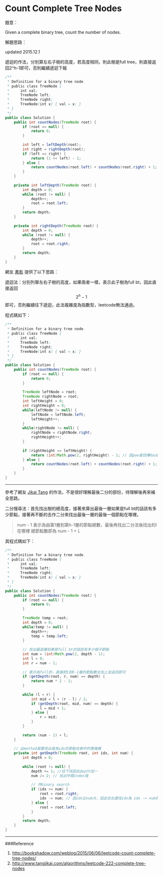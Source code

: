 # Count Complete Tree Nodes

[]()

題意：

Given a complete binary tree, count the number of nodes.


解題思路：


updated 2015.12.1

遞迴的作法，分別算左右子樹的高度，若高度相同，則此樹是full tree，則直接返回2^h-1即可，否則繼續遞迴下報

```java
/**
 * Definition for a binary tree node.
 * public class TreeNode {
 *     int val;
 *     TreeNode left;
 *     TreeNode right;
 *     TreeNode(int x) { val = x; }
 * }
 */
public class Solution {
    public int countNodes(TreeNode root) {
        if (root == null) {
            return 0;
        }
        
        int left = leftDepth(root);
        int right = rightDepth(root);
        if (left == right) {
            return (1 << left) - 1;
        } else {
            return countNodes(root.left) + countNodes(root.right) + 1;
        }
    }
    
    private int leftDepth(TreeNode root) {
        int depth = 0;
        while (root != null) {
            depth++;
            root = root.left;
        }
        return depth;
    }
    
    private int rightDepth(TreeNode root) {
        int depth = 0;
        while (root != null) {
            depth++;
            root = root.right;
        }
        return depth;
    }
}
```

網友 [書影](http://bookshadow.com/weblog/2015/06/06/leetcode-count-complete-tree-nodes/) 提供了以下思路：

遞迴法：分別列舉左右子樹的高度，如果兩者一樣，表示此子樹為full bt，因此直接返回 $$2^h - 1$$即可，否則繼續往下遞迴，此法複雜度為指數型，leetcode無法通過。

程式碼如下：

```java
/**
 * Definition for a binary tree node.
 * public class TreeNode {
 *     int val;
 *     TreeNode left;
 *     TreeNode right;
 *     TreeNode(int x) { val = x; }
 * }
 */
public class Solution {
    public int countNodes(TreeNode root) {
        if (root == null) {
            return 0;
        }
        
        TreeNode leftNode = root;
        TreeNode rightNode = root;
        int leftHeight = 0;
        int rightHeight = 0;
        while(leftNode != null) {
            leftNode = leftNode.left;
            leftHeight++;
        }
        while(rightNode != null) {
            rightNode = rightNode.right;
            rightHeight++;
        }
        
        if (rightHeight == leftHeight) {
            return (int)Math.pow(2, rightHeight) - 1; // 因pow會回傳double
        } else {
            return countNodes(root.left) + countNodes(root.right) + 1; //加上root本身的那個節點，因此加一
        }
    }
}
```
---
參考了網友 [Jikai Tang](http://www.tangjikai.com/algorithms/leetcode-222-complete-tree-nodes) 的作法，不是很好理解最後二分的部份，待理解後再來補全思路。

二分搜尋法：首先找出樹的總高度，接著來算出最後一層如果是full bt的話該有多少節點，接著再不斷的去作二分來找出最後一層的最後一個節點在哪裡。

>num - 1 表示為由第1層到第h-1層的節點總數，最後再找出二分法後找出的l在哪裡
>總節點數即為 num - 1 + L

其程式碼如下：

```java
/**
 * Definition for a binary tree node.
 * public class TreeNode {
 *     int val;
 *     TreeNode left;
 *     TreeNode right;
 *     TreeNode(int x) { val = x; }
 * }
 */
public class Solution {
    public int countNodes(TreeNode root) {
        if (root == null) {
            return 0;
        }
        
        TreeNode temp = root;
        int depth = 0;
        while(temp != null) {
            depth++;
            temp = temp.left;
        }
        
        // 找出最底層如果是full bt的話該有多少個子節點
        int num = (int)Math.pow(2, depth - 1);
        int l = 0;
        int r = num - 1;
        
        // 表示為full的，直接把1到h-1層的節點數全加上並返回即可
        if (getDepth(root, r, num) == depth) {
            return num * 2 - 1;
        }
        
        while (l < r) {
            int mid = l + (r - l) / 2;
            if (getDepth(root, mid, num) == depth) {
                l = mid + 1;
            } else {
                r = mid;
            }
        }
        
        return (num - 1) + l;
    }
    
    // 此method是要找出值為idx的節點在樹中的第幾層
    private int getDepth(TreeNode root, int idx, int num) {
        int depth = 0;
        
        while (root != null) {
            depth += 1; //往下找因此depth加一
            num /= 2; // 找出中間index值
            
            // 作binary search
            if (idx >= num) {
                root = root.right;
                idx -= num; // 因idx比num大，因此往右邊找idx為 idx -= num的，
            } else {
                root = root.left;
            }
        }
        return depth;
    }
}
```


---
###Reference
1. http://bookshadow.com/weblog/2015/06/06/leetcode-count-complete-tree-nodes/
2. http://www.tangjikai.com/algorithms/leetcode-222-complete-tree-nodes